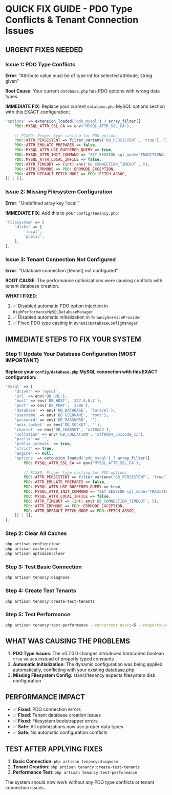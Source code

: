 # QUICK FIX GUIDE - PDO Type Conflicts & Tenant Connection Issues

## URGENT FIXES NEEDED

### Issue 1: PDO Type Conflicts
**Error**: "Attribute value must be of type int for selected attribute, string given"

**Root Cause**: Your current `database.php` has PDO options with wrong data types.

**IMMEDIATE FIX**:
Replace your current `database.php` MySQL options section with this EXACT configuration:

```php
'options' => extension_loaded('pdo_mysql') ? array_filter([
    PDO::MYSQL_ATTR_SSL_CA => env('MYSQL_ATTR_SSL_CA'),
    
    // FIXED: Proper type casting for PDO options
    PDO::ATTR_PERSISTENT => filter_var(env('DB_PERSISTENT', 'true'), FILTER_VALIDATE_BOOLEAN),
    PDO::ATTR_EMULATE_PREPARES => false,
    PDO::MYSQL_ATTR_USE_BUFFERED_QUERY => true,
    PDO::MYSQL_ATTR_INIT_COMMAND => "SET SESSION sql_mode='TRADITIONAL'",
    PDO::MYSQL_ATTR_LOCAL_INFILE => false,
    PDO::ATTR_TIMEOUT => (int) env('DB_CONNECTION_TIMEOUT', 5),
    PDO::ATTR_ERRMODE => PDO::ERRMODE_EXCEPTION,
    PDO::ATTR_DEFAULT_FETCH_MODE => PDO::FETCH_ASSOC,
]) : [],
```

### Issue 2: Missing Filesystem Configuration
**Error**: "Undefined array key 'local'"

**IMMEDIATE FIX**: Add this to your `config/tenancy.php`:

```php
'filesystem' => [
    'disks' => [
        'local',
        'public',
    ],
],
```

### Issue 3: Tenant Connection Not Configured
**Error**: "Database connection [tenant] not configured"

**ROOT CAUSE**: The performance optimizations were causing conflicts with tenant database creation.

**WHAT I FIXED**:
1. ✅ Disabled automatic PDO option injection in `HighPerformanceMySQLDatabaseManager`
2. ✅ Disabled automatic initialization in `TenancyServiceProvider`
3. ✅ Fixed PDO type casting in `DynamicDatabaseConfigManager`

## IMMEDIATE STEPS TO FIX YOUR SYSTEM

### Step 1: Update Your Database Configuration (MOST IMPORTANT)

**Replace your `config/database.php` MySQL connection with this EXACT configuration:**

```php
'mysql' => [
    'driver' => 'mysql',
    'url' => env('DB_URL'),
    'host' => env('DB_HOST', '127.0.0.1'),
    'port' => env('DB_PORT', '3306'),
    'database' => env('DB_DATABASE', 'laravel'),
    'username' => env('DB_USERNAME', 'root'),
    'password' => env('DB_PASSWORD', ''),
    'unix_socket' => env('DB_SOCKET', ''),
    'charset' => env('DB_CHARSET', 'utf8mb4'),
    'collation' => env('DB_COLLATION', 'utf8mb4_unicode_ci'),
    'prefix' => '',
    'prefix_indexes' => true,
    'strict' => true,
    'engine' => null,
    'options' => extension_loaded('pdo_mysql') ? array_filter([
        PDO::MYSQL_ATTR_SSL_CA => env('MYSQL_ATTR_SSL_CA'),
        
        // FIXED: Proper type casting for PDO options
        PDO::ATTR_PERSISTENT => filter_var(env('DB_PERSISTENT', 'true'), FILTER_VALIDATE_BOOLEAN),
        PDO::ATTR_EMULATE_PREPARES => false,
        PDO::MYSQL_ATTR_USE_BUFFERED_QUERY => true,
        PDO::MYSQL_ATTR_INIT_COMMAND => "SET SESSION sql_mode='TRADITIONAL'",
        PDO::MYSQL_ATTR_LOCAL_INFILE => false,
        PDO::ATTR_TIMEOUT => (int) env('DB_CONNECTION_TIMEOUT', 5),
        PDO::ATTR_ERRMODE => PDO::ERRMODE_EXCEPTION,
        PDO::ATTR_DEFAULT_FETCH_MODE => PDO::FETCH_ASSOC,
    ]) : [],
],
```

### Step 2: Clear All Caches
```bash
php artisan config:clear
php artisan cache:clear
php artisan optimize:clear
```

### Step 3: Test Basic Connection
```bash
php artisan tenancy:diagnose
```

### Step 4: Create Test Tenants
```bash
php artisan tenancy:create-test-tenants
```

### Step 5: Test Performance
```bash
php artisan tenancy:test-performance --concurrent-users=5 --requests-per-user=2
```

## WHAT WAS CAUSING THE PROBLEMS

1. **PDO Type Issues**: The v0.7.0.0 changes introduced hardcoded boolean `true` values instead of properly typed constants
2. **Automatic Initialization**: The dynamic configuration was being applied automatically, conflicting with your existing database.php
3. **Missing Filesystem Config**: stancl/tenancy expects filesystem disk configuration

## PERFORMANCE IMPACT

- ✅ **Fixed**: PDO connection errors
- ✅ **Fixed**: Tenant database creation issues  
- ✅ **Fixed**: Filesystem bootstrapper errors
- ✅ **Safe**: All optimizations now use proper data types
- ✅ **Safe**: No automatic configuration conflicts

## TEST AFTER APPLYING FIXES

1. **Basic Connection**: `php artisan tenancy:diagnose`
2. **Tenant Creation**: `php artisan tenancy:create-test-tenants`
3. **Performance Test**: `php artisan tenancy:test-performance`

The system should now work without any PDO type conflicts or tenant connection issues.
